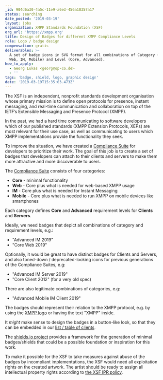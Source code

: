 ```yaml
---
_id: 904d6a30-4a5c-11e9-a6e3-456a18357a17
status: searching
date_posted: '2019-03-19'
layout: jobs
organization: XMPP Standards Foundation (XSF)
org_url: 'https://xmpp.org'
title: Design of Badges for different XMPP Compliance Levels
role: Logo / badge design
compensation: gratis
deliverables: >-
  A set of badge icons in SVG format for all combinations of Category (Core,
  Web, IM, Mobile) and Level (Core, Advanced).
how_to_apply:
  - Georg Lukas <georg@op-co.de>
  - ''
tags: 'badge, shield, logo, graphic design'
date: '2019-03-19T15:35:03.473Z'
---
```

The XSF is an independent, nonprofit standards development organisation whose primary mission is to define open protocols for presence, instant messaging, and real-time communication and collaboration on top of the IETF’s Extensible Messaging and Presence Protocol (XMPP).

In the past, we had a hard time communicating to software developers which of our published standards (XMPP Extension Protocols, XEPs) are most relevant for their use case, as well as communicating to users which XMPP implementations provide the functionality they seek.

To improve the situation, we have created a [Compliance Suite](https://xmpp.org/extensions/xep-0412.html) for developers to prioritize their work.
The goal of this job is to create a set of badges that developers can attach to their clients and servers to make them more attractive and more discoverable to users.

The [Compliance Suite](https://xmpp.org/extensions/xep-0412.html) consists of four categories:

* **Core** - minimal functionality
* **Web** - Core plus what is needed for web-based XMPP usage
* **IM** - Core plus what is needed for Instant Messaging
* **Mobile** - Core plus what is needed to run XMPP on mobile devices like smartphones

Each category defines **Core** and **Advanced** requirement levels for **Clients** and **Servers**.

Ideally, we need badges that depict all combinations of category and requirement levels, e.g.:

* "Advanced IM 2019"
* "Core Web 2019"

Optionally, it would be great to have distinct badges for Clients and Servers, and also toned-down / deprecated-looking icons for previous generations of the Compliance Suites, e.g:

* "Advanced IM Server 2019"
* "Core Client 2012" (for a very old spec)

There are also legitimate combinations of categories, e.g:

* "Advanced Mobile IM Client 2019"

The badges should represent their relation to the XMPP protocol, e.g. by using the [XMPP logo](https://xmpp.org/theme/images/xmpp-logo.svg) or having the text "XMPP" inside.

It *might* make sense to design the badges in a button-like look, so that they can be embedded in our [list / table of clients](https://xmpp.org/software/clients.html).

The [shields.io project](https://github.com/badges/shields) provides a framework for the generation of minimal badges/shields that could be a possible foundation or inspiration for this work.

To make it possible for the XSF to take measures against abuse of the badges by incompliant implementations, the XSF would need all exploitation rights on the created artwork. The artist should be ready to assign all intellectual property rights according to [the XSF IPR policy](https://xmpp.org/about/xsf/ipr-policy).
